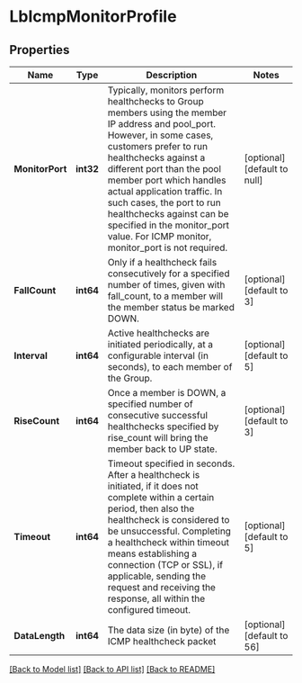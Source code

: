 # LbIcmpMonitorProfile

## Properties
Name | Type | Description | Notes
------------ | ------------- | ------------- | -------------
**MonitorPort** | **int32** | Typically, monitors perform healthchecks to Group members using the member IP address and pool_port. However, in some cases, customers prefer to run healthchecks against a different port than the pool member port which handles actual application traffic. In such cases, the port to run healthchecks against can be specified in the monitor_port value. For ICMP monitor, monitor_port is not required.  | [optional] [default to null]
**FallCount** | **int64** | Only if a healthcheck fails consecutively for a specified number of times, given with fall_count, to a member will the member status be marked DOWN.  | [optional] [default to 3]
**Interval** | **int64** | Active healthchecks are initiated periodically, at a configurable interval (in seconds), to each member of the Group.  | [optional] [default to 5]
**RiseCount** | **int64** | Once a member is DOWN, a specified number of consecutive successful healthchecks specified by rise_count will bring the member back to UP state.  | [optional] [default to 3]
**Timeout** | **int64** | Timeout specified in seconds.  After a healthcheck is initiated, if it does not complete within a certain period, then also the healthcheck is considered to be unsuccessful. Completing a healthcheck within timeout means establishing a connection (TCP or SSL), if applicable, sending the request and receiving the response, all within the configured timeout.  | [optional] [default to 5]
**DataLength** | **int64** | The data size (in byte) of the ICMP healthcheck packet | [optional] [default to 56]

[[Back to Model list]](../README.md#documentation-for-models) [[Back to API list]](../README.md#documentation-for-api-endpoints) [[Back to README]](../README.md)

